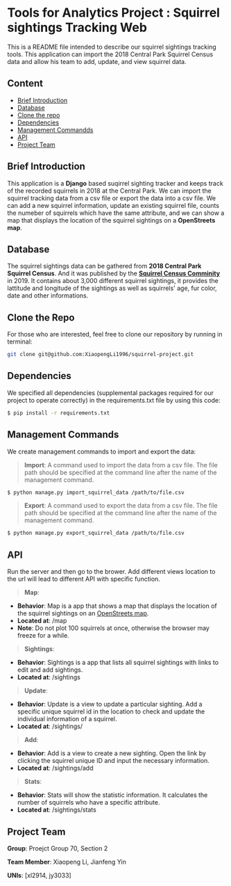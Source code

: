 # Tools for Analytics Project : Squirrel sightings Tracking Web

This is a README file intended to describe our squirrel sightings tracking tools. This application can import the 2018 Central Park Squirrel Census data and allow his team to add, update, and view squirrel data. 

## Content
- [Brief Introduction](#heading)
- [Database](#heading-2)
- [Clone the repo](#heading-3)
- [Dependencies](#heading-4)
- [Management Commandds](#heading-5)
- [API](#heading-6)
- [Project Team](#heading-7)


<a name="heading"></a>
## Brief Introduction

This application is a **Django** based suqirrel sighting tracker and keeps track of the recorded squirrels in 2018 at the Central Park. We can import the squirrel tracking data from a csv file or export the data into a csv file. We can add a new squirrel information, update an existing squirrel file, counts the numeber of squirrels which have the same attribute, and we can show a map that displays the location of the squirrel sightings on a **OpenStreets map**.

<a name="heading-2"></a>
## Database

The squirrel sightings data can be gathered from **2018 Central Park Squirrel Census**. And it was published by the [**Squirrel Census Comminity**](https://www.thesquirrelcensus.com/) in 2019. It contains about 3,000 different squirrel sightings, it provides the lattitude and longitude of the sightings as well as squirrels' age, fur color, date and other informations.

<a name="heading-3"></a>
## Clone the Repo
For those who are interested, feel free to clone our repository by running in terminal:
```bash
git clone git@github.com:XiaopengLi1996/squirrel-project.git
```

<a name="heading-4"></a>
## Dependencies

We specified all dependencies (supplemental packages required for our project to operate correctly) in the requirements.txt file by using this code:
``` bash
$ pip install -r requirements.txt
```
<a name="heading-5"></a>
## Management Commands

We create management commands to import and export the data:

> **Import**: A command used to import the data from a csv file. The file path should be specified at the command line after the name of the management command.

```bash
$ python manage.py import_squirrel_data /path/to/file.csv
```

> **Export**: A command used to export the data from a csv file. The file path should be specified at the command line after the name of the management command. 

```bash
$ python manage.py export_squirrel_data /path/to/file.csv
```
<a name="heading-6"></a>
## API
Run the server and then go to the brower. Add different views location to the url will lead to different API with specific function.

> **Map**:  
* **Behavior**: Map is a app that shows a map that displays the location of the squirrel sightings on an [OpenStreets map](https://www.openstreetmap.org/about/).
* **Located at**: /map
* **Note**: Do not plot 100 squirrels at once, otherwise the browser may freeze for a while.
 
> **Sightings**: 
* **Behavior**: Sightings is a app that lists all squirrel sightings with links to edit and add sightings.
* **Located at**: /sightings
 
> **Update**: 
* **Behavior**: Update is a view to update a particular sighting. Add a specific unique squirrel id in the location to check and update the individual information of a squirrel.
* **Located at**: /sightings/<unique-squirrel-id>
 
> **Add**: 
* **Behavior**: Add is a view to create a new sighting. Open the link by clicking the squirrel unique ID and input the necessary information.
* **Located at**: /sightings/add
 
> **Stats**: 
* **Behavior**: Stats will show the statistic information. It calculates the number of squirrels who have a specific attribute. 
* **Located at**: /sightings/stats

<a name="heading-7"></a>
## Project Team

**Group**: Proejct Group 70, Section 2      

**Team Member**: Xiaopeng Li,  Jianfeng Yin 

**UNIs**: [xl2914, jy3033]


